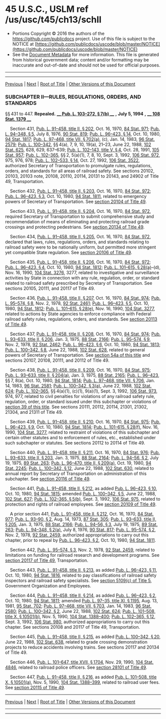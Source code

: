 ---
---

# 45 U.S.C., USLM ref /us/usc/t45/ch13/schII

* Portions Copyright © 2016 the authors of the https://github.com/publicdocs project.
  Use of this file is subject to the NOTICE at [https://github.com/publicdocs/uscode/blob/master/NOTICE](https://github.com/publicdocs/uscode/blob/master/NOTICE)
* See the [Document Metadata](././../../../../..//README.md) for more information.
  This file is generated from historical government data; content and/or formatting may be inaccurate and out-of-date and should not be used for official purposes.

----------
----------

[Previous](./../../../../..//us/usc/t45/ch13/schI/m__us_usc_t45_s421.md) | [Next](./../../../../..//us/usc/t45/ch14/m__us_usc_t45_ch14.md) | [Root of Title](./../../../../../) | [Other Versions of this Document](https://publicdocs.github.io/go/links?ns=uslm&ref=%2Fus%2Fusc%2Ft45%2Fch13%2FschII)

### SUBCHAPTER II—RULES, REGULATIONS, ORDERS, AND STANDARDS

§§ 431 to 447. __Repealed.__  __[__  __Pub. L. 103–272, § 7(b)__  __][/us/pl/103/272/s7/b]__  __,__  __July 5, 1994__  __,__  __[__  __108 Stat. 1379__  __][/us/stat/108/1379]__ 

    Section 431, [Pub. L. 91–458, title II, § 202][/us/pl/91/458/s202], Oct. 16, 1970, [84 Stat. 971][/us/stat/84/971]; [Pub. L. 94–348, § 5][/us/pl/94/348/s5], July 8, 1976, [90 Stat. 819][/us/stat/90/819]; [Pub. L. 96–423, § 14][/us/pl/96/423/s14], Oct. 10, 1980, [94 Stat. 1817][/us/stat/94/1817]; [Pub. L. 97–468, title VII, § 702(a)][/us/pl/97/468/s702/a], (c), Jan. 14, 1983, [96 Stat. 2579][/us/stat/96/2579]; [Pub. L. 100–342][/us/pl/100/342], §§ 4(a), 7, 9, 10, 19(a), 21–23, June 22, 1988, [102 Stat. 625][/us/stat/102/625], 628, 629, 637–639; [Pub. L. 102–143, title V, § 4][/us/pl/102/143/s4], Oct. 28, 1991, [105 Stat. 957][/us/stat/105/957]; [Pub. L. 102–365][/us/pl/102/365], §§ 2, 5(a)(1), 7, 8, 10, Sept. 3, 1992, [106 Stat. 972][/us/stat/106/972], 975, 976, 978; [Pub. L. 102–533, § 14][/us/pl/102/533/s14], Oct. 27, 1992, [106 Stat. 3522][/us/stat/106/3522], authorized Secretary of Transportation to promulgate rules, regulations, orders, and standards for all areas of railroad safety. See sections 20102, 20103, 20103 note, 20108, 20110, 20114, 20131 to 20143, and 24902 of Title 49, Transportation.

    Section 432, [Pub. L. 91–458, title II, § 203][/us/pl/91/458/s203], Oct. 16, 1970, [84 Stat. 972][/us/stat/84/972]; [Pub. L. 96–423, § 3][/us/pl/96/423/s3], Oct. 10, 1980, [94 Stat. 1811][/us/stat/94/1811], related to emergency powers of Secretary of Transportation. See [section 20104 of Title 49][/us/usc/t49/s20104].

    Section 433, [Pub. L. 91–458, title II, § 204][/us/pl/91/458/s204], Oct. 16, 1970, [84 Stat. 972][/us/stat/84/972], required Secretary of Transportation to submit comprehensive study and recommendation of means of eliminating and protecting railroad grade crossings and protecting pedestrians. See [section 20134 of Title 49][/us/usc/t49/s20134].

    Section 434, [Pub. L. 91–458, title II, § 205][/us/pl/91/458/s205], Oct. 16, 1970, [84 Stat. 972][/us/stat/84/972], declared that laws, rules, regulations, orders, and standards relating to railroad safety were to be nationally uniform, but permitted more stringent yet compatible State regulation. See [section 20106 of Title 49][/us/usc/t49/s20106].

    Section 435, [Pub. L. 91–458, title II, § 206][/us/pl/91/458/s206], Oct. 16, 1970, [84 Stat. 972][/us/stat/84/972]; [Pub. L. 96–423, § 4][/us/pl/96/423/s4], Oct. 10, 1980, [94 Stat. 1812][/us/stat/94/1812]; [Pub. L. 101–615, § 28(a)][/us/pl/101/615/s28/a]–(d), Nov. 16, 1990, [104 Stat. 3276][/us/stat/104/3276], 3277, related to investigative and surveillance activities by State in connection with any rule, regulation, order, or standard related to railroad safety prescribed by Secretary of Transportation. See sections 20105, 20111, and 20117 of Title 49.

    Section 436, [Pub. L. 91–458, title II, § 207][/us/pl/91/458/s207], Oct. 16, 1970, [84 Stat. 974][/us/stat/84/974]; [Pub. L. 95–574, § 8][/us/pl/95/574/s8], Nov. 2, 1978, [92 Stat. 2461][/us/stat/92/2461]; [Pub. L. 96–423, § 5][/us/pl/96/423/s5], Oct. 10, 1980, [94 Stat. 1812][/us/stat/94/1812]; [Pub. L. 101–615, § 28(e)][/us/pl/101/615/s28/e], Nov. 16, 1990, [104 Stat. 3277][/us/stat/104/3277], related to actions by State agencies to enforce compliance with Federal railroad safety rules, regulations, orders, and standards. See [section 20113 of Title 49][/us/usc/t49/s20113].

    Section 437, [Pub. L. 91–458, title II, § 208][/us/pl/91/458/s208], Oct. 16, 1970, [84 Stat. 974][/us/stat/84/974]; [Pub. L. 93–633, title II, § 206][/us/pl/93/633/s206], Jan. 3, 1975, [88 Stat. 2166][/us/stat/88/2166]; [Pub. L. 95–574, § 9][/us/pl/95/574/s9], Nov. 2, 1978, [92 Stat. 2462][/us/stat/92/2462]; [Pub. L. 96–423, § 6][/us/pl/96/423/s6], Oct. 10, 1980, [94 Stat. 1813][/us/stat/94/1813]; [Pub. L. 100–342, § 8][/us/pl/100/342/s8], June 22, 1988, [102 Stat. 628][/us/stat/102/628], related to general powers of Secretary of Transportation. See [section 54a of this title][/us/usc/t45/s54a] and sections 20107, 20108, 20111, and 20112 of Title 49.

    Section 438, [Pub. L. 91–458, title II, § 209][/us/pl/91/458/s209], Oct. 16, 1970, [84 Stat. 975][/us/stat/84/975]; [Pub. L. 93–633, title II, § 204(a)][/us/pl/93/633/s204/a], Jan. 3, 1975, [88 Stat. 2165][/us/stat/88/2165]; [Pub. L. 96–423][/us/pl/96/423], §§ 7, 8(a), Oct. 10, 1980, [94 Stat. 1814][/us/stat/94/1814]; [Pub. L. 97–468, title VII, § 706][/us/pl/97/468/s706], Jan. 14, 1983, [96 Stat. 2581][/us/stat/96/2581]; [Pub. L. 100–342, § 3(a)][/us/pl/100/342/s3/a], June 22, 1988, [102 Stat. 624][/us/stat/102/624]; [Pub. L. 102–365][/us/pl/102/365], §§ 4(a)(1), (c)(1), 9(a)(1), Sept. 3, 1992, [106 Stat. 973][/us/stat/106/973], 974, 977, related to civil penalties for violations of any railroad safety rule, regulation, order, or standard issued under this subchapter or violations of [section 39 of this title][/us/usc/t45/s39]. See sections 20111, 20112, 20114, 21301, 21302, 21304, and 21311 of Title 49.

    Section 439, [Pub. L. 91–458, title II, § 210][/us/pl/91/458/s210], Oct. 16, 1970, [84 Stat. 975][/us/stat/84/975]; [Pub. L. 96–423, § 9][/us/pl/96/423/s9], Oct. 10, 1980, [94 Stat. 1814][/us/stat/94/1814]; [Pub. L. 101–615, § 28(f)][/us/pl/101/615/s28/f], Nov. 16, 1990, [104 Stat. 3277][/us/stat/104/3277], related to restraint of violations of this subchapter and certain other statutes and to enforcement of rules, etc., established under such subchapter or statutes. See sections 20112 to 20114 of Title 49.

    Section 440, [Pub. L. 91–458, title II, § 211][/us/pl/91/458/s211], Oct. 16, 1970, [84 Stat. 976][/us/stat/84/976]; [Pub. L. 93–633, title II, § 203][/us/pl/93/633/s203], Jan. 3, 1975, [88 Stat. 2164][/us/stat/88/2164]; [Pub. L. 94–56, § 2][/us/pl/94/56/s2], July 19, 1975, [89 Stat. 263][/us/stat/89/263]; [Pub. L. 96–470, title II, § 209(a)][/us/pl/96/470/s209/a], Oct. 19, 1980, [94 Stat. 2245][/us/stat/94/2245]; [Pub. L. 100–342, § 12][/us/pl/100/342/s12], June 22, 1988, [102 Stat. 630][/us/stat/102/630], related to annual report by Secretary of Transportation on administration of this subchapter. See [section 20116 of Title 49][/us/usc/t49/s20116].

    Section 441, [Pub. L. 91–458, title II, § 212][/us/pl/91/458/s212], as added [Pub. L. 96–423, § 10][/us/pl/96/423/s10], Oct. 10, 1980, [94 Stat. 1815][/us/stat/94/1815]; amended [Pub. L. 100–342, § 5][/us/pl/100/342/s5], June 22, 1988, [102 Stat. 627][/us/stat/102/627]; [Pub. L. 102–365, § 5(b)][/us/pl/102/365/s5/b], Sept. 3, 1992, [106 Stat. 975][/us/stat/106/975], related to protection and rights of railroad employees. See [section 20109 of Title 49][/us/usc/t49/s20109].

    A prior section 441, [Pub. L. 91–458, title II, § 212][/us/pl/91/458/s212], Oct. 16, 1970, [84 Stat. 977][/us/stat/84/977]; [Pub. L. 93–90, § 2][/us/pl/93/90/s2], Aug. 14, 1973, [87 Stat. 305][/us/stat/87/305]; [Pub. L. 93–633, title II, § 205][/us/pl/93/633/s205], Jan. 3, 1975, [88 Stat. 2166][/us/stat/88/2166]; [Pub. L. 94–56, § 3][/us/pl/94/56/s3], July 19, 1975, [89 Stat. 263][/us/stat/89/263]; [Pub. L. 94–348, § 2(a)][/us/pl/94/348/s2/a], July 8, 1976, [90 Stat. 817][/us/stat/90/817]; [Pub. L. 95–574, § 2][/us/pl/95/574/s2], Nov. 2, 1978, [92 Stat. 2459][/us/stat/92/2459], authorized appropriations to carry out this chapter, prior to repeal by [Pub. L. 96–423, § 2][/us/pl/96/423/s2], Oct. 10, 1980, [94 Stat. 1811][/us/stat/94/1811].

    Section 442, [Pub. L. 95–574, § 3][/us/pl/95/574/s3], Nov. 2, 1978, [92 Stat. 2459][/us/stat/92/2459], related to limitations on funding for railroad research and development programs. See [section 20117 of Title 49][/us/usc/t49/s20117], Transportation.

    Section 443, [Pub. L. 91–458, title II, § 213][/us/pl/91/458/s213], as added [Pub. L. 96–423, § 11][/us/pl/96/423/s11], Oct. 10, 1980, [94 Stat. 1816][/us/stat/94/1816], related to pay classifications of railroad safety inspectors and railroad safety specialists. See [section 5109(c) of Title 5][/us/usc/t5/s5109/c], Government Organization and Employees.

    Section 444, [Pub. L. 91–458, title II, § 214][/us/pl/91/458/s214], as added [Pub. L. 96–423, § 2][/us/pl/96/423/s2], Oct. 10, 1980, [94 Stat. 1811][/us/stat/94/1811]; amended [Pub. L. 97–35, title XI, § 1195][/us/pl/97/35/s1195], Aug. 13, 1981, [95 Stat. 702][/us/stat/95/702]; [Pub. L. 97–468, title VII, § 703][/us/pl/97/468/s703], Jan. 14, 1983, [96 Stat. 2580][/us/stat/96/2580]; [Pub. L. 100–342, § 2][/us/pl/100/342/s2], June 22, 1988, [102 Stat. 624][/us/stat/102/624]; [Pub. L. 101–508, title X, § 10501(b)][/us/pl/101/508/s10501/b], Nov. 5, 1990, [104 Stat. 1388–400][/us/stat/104/1388-400]; [Pub. L. 102–365, § 12][/us/pl/102/365/s12], Sept. 3, 1992, [106 Stat. 980][/us/stat/106/980], authorized appropriations to carry out this chapter. See sections 20108 and 20117 of Title 49, Transportation.

    Section 445, [Pub. L. 91–458, title II, § 215][/us/pl/91/458/s215], as added [Pub. L. 100–342, § 20][/us/pl/100/342/s20], June 22, 1988, [102 Stat. 638][/us/stat/102/638], related to grade crossing demonstration projects to reduce accidents involving trains. See sections 20117 and 20134 of Title 49.

    Section 446, [Pub. L. 101–647, title XVII, § 1704][/us/pl/101/647/s1704], Nov. 29, 1990, [104 Stat. 4846][/us/stat/104/4846], related to railroad police officers. See [section 28101 of Title 49][/us/usc/t49/s28101].

    Section 447, [Pub. L. 91–458, title II, § 216][/us/pl/91/458/s216], as added [Pub. L. 101–508, title X, § 10501(a)][/us/pl/101/508/s10501/a], Nov. 5, 1990, [104 Stat. 1388–399][/us/stat/104/1388-399], related to railroad user fees. See [section 20115 of Title 49][/us/usc/t49/s20115].

----------

[Previous](./../../../../..//us/usc/t45/ch13/schI/m__us_usc_t45_s421.md) | [Next](./../../../../..//us/usc/t45/ch14/m__us_usc_t45_ch14.md) | [Root of Title](./../../../../../) | [Other Versions of this Document](https://publicdocs.github.io/go/links?ns=uslm&ref=%2Fus%2Fusc%2Ft45%2Fch13%2FschII)

----------
----------

[/us/pl/103/272/s7/b]: https://publicdocs.github.io/go/links?ns=uslm&ref=%2Fus%2Fpl%2F103%2F272%2Fs7%2Fb
[/us/stat/108/1379]: https://publicdocs.github.io/go/links?ns=uslm&ref=%2Fus%2Fstat%2F108%2F1379
[/us/pl/91/458/s202]: https://publicdocs.github.io/go/links?ns=uslm&ref=%2Fus%2Fpl%2F91%2F458%2Fs202
[/us/stat/84/971]: https://publicdocs.github.io/go/links?ns=uslm&ref=%2Fus%2Fstat%2F84%2F971
[/us/pl/94/348/s5]: https://publicdocs.github.io/go/links?ns=uslm&ref=%2Fus%2Fpl%2F94%2F348%2Fs5
[/us/stat/90/819]: https://publicdocs.github.io/go/links?ns=uslm&ref=%2Fus%2Fstat%2F90%2F819
[/us/pl/96/423/s14]: https://publicdocs.github.io/go/links?ns=uslm&ref=%2Fus%2Fpl%2F96%2F423%2Fs14
[/us/stat/94/1817]: https://publicdocs.github.io/go/links?ns=uslm&ref=%2Fus%2Fstat%2F94%2F1817
[/us/pl/97/468/s702/a]: https://publicdocs.github.io/go/links?ns=uslm&ref=%2Fus%2Fpl%2F97%2F468%2Fs702%2Fa
[/us/stat/96/2579]: https://publicdocs.github.io/go/links?ns=uslm&ref=%2Fus%2Fstat%2F96%2F2579
[/us/pl/100/342]: https://publicdocs.github.io/go/links?ns=uslm&ref=%2Fus%2Fpl%2F100%2F342
[/us/stat/102/625]: https://publicdocs.github.io/go/links?ns=uslm&ref=%2Fus%2Fstat%2F102%2F625
[/us/pl/102/143/s4]: https://publicdocs.github.io/go/links?ns=uslm&ref=%2Fus%2Fpl%2F102%2F143%2Fs4
[/us/stat/105/957]: https://publicdocs.github.io/go/links?ns=uslm&ref=%2Fus%2Fstat%2F105%2F957
[/us/pl/102/365]: https://publicdocs.github.io/go/links?ns=uslm&ref=%2Fus%2Fpl%2F102%2F365
[/us/stat/106/972]: https://publicdocs.github.io/go/links?ns=uslm&ref=%2Fus%2Fstat%2F106%2F972
[/us/pl/102/533/s14]: https://publicdocs.github.io/go/links?ns=uslm&ref=%2Fus%2Fpl%2F102%2F533%2Fs14
[/us/stat/106/3522]: https://publicdocs.github.io/go/links?ns=uslm&ref=%2Fus%2Fstat%2F106%2F3522
[/us/pl/91/458/s203]: https://publicdocs.github.io/go/links?ns=uslm&ref=%2Fus%2Fpl%2F91%2F458%2Fs203
[/us/stat/84/972]: https://publicdocs.github.io/go/links?ns=uslm&ref=%2Fus%2Fstat%2F84%2F972
[/us/pl/96/423/s3]: https://publicdocs.github.io/go/links?ns=uslm&ref=%2Fus%2Fpl%2F96%2F423%2Fs3
[/us/stat/94/1811]: https://publicdocs.github.io/go/links?ns=uslm&ref=%2Fus%2Fstat%2F94%2F1811
[/us/usc/t49/s20104]: https://publicdocs.github.io/go/links?ns=uslm&ref=%2Fus%2Fusc%2Ft49%2Fs20104
[/us/pl/91/458/s204]: https://publicdocs.github.io/go/links?ns=uslm&ref=%2Fus%2Fpl%2F91%2F458%2Fs204
[/us/stat/84/972]: https://publicdocs.github.io/go/links?ns=uslm&ref=%2Fus%2Fstat%2F84%2F972
[/us/usc/t49/s20134]: https://publicdocs.github.io/go/links?ns=uslm&ref=%2Fus%2Fusc%2Ft49%2Fs20134
[/us/pl/91/458/s205]: https://publicdocs.github.io/go/links?ns=uslm&ref=%2Fus%2Fpl%2F91%2F458%2Fs205
[/us/stat/84/972]: https://publicdocs.github.io/go/links?ns=uslm&ref=%2Fus%2Fstat%2F84%2F972
[/us/usc/t49/s20106]: https://publicdocs.github.io/go/links?ns=uslm&ref=%2Fus%2Fusc%2Ft49%2Fs20106
[/us/pl/91/458/s206]: https://publicdocs.github.io/go/links?ns=uslm&ref=%2Fus%2Fpl%2F91%2F458%2Fs206
[/us/stat/84/972]: https://publicdocs.github.io/go/links?ns=uslm&ref=%2Fus%2Fstat%2F84%2F972
[/us/pl/96/423/s4]: https://publicdocs.github.io/go/links?ns=uslm&ref=%2Fus%2Fpl%2F96%2F423%2Fs4
[/us/stat/94/1812]: https://publicdocs.github.io/go/links?ns=uslm&ref=%2Fus%2Fstat%2F94%2F1812
[/us/pl/101/615/s28/a]: https://publicdocs.github.io/go/links?ns=uslm&ref=%2Fus%2Fpl%2F101%2F615%2Fs28%2Fa
[/us/stat/104/3276]: https://publicdocs.github.io/go/links?ns=uslm&ref=%2Fus%2Fstat%2F104%2F3276
[/us/pl/91/458/s207]: https://publicdocs.github.io/go/links?ns=uslm&ref=%2Fus%2Fpl%2F91%2F458%2Fs207
[/us/stat/84/974]: https://publicdocs.github.io/go/links?ns=uslm&ref=%2Fus%2Fstat%2F84%2F974
[/us/pl/95/574/s8]: https://publicdocs.github.io/go/links?ns=uslm&ref=%2Fus%2Fpl%2F95%2F574%2Fs8
[/us/stat/92/2461]: https://publicdocs.github.io/go/links?ns=uslm&ref=%2Fus%2Fstat%2F92%2F2461
[/us/pl/96/423/s5]: https://publicdocs.github.io/go/links?ns=uslm&ref=%2Fus%2Fpl%2F96%2F423%2Fs5
[/us/stat/94/1812]: https://publicdocs.github.io/go/links?ns=uslm&ref=%2Fus%2Fstat%2F94%2F1812
[/us/pl/101/615/s28/e]: https://publicdocs.github.io/go/links?ns=uslm&ref=%2Fus%2Fpl%2F101%2F615%2Fs28%2Fe
[/us/stat/104/3277]: https://publicdocs.github.io/go/links?ns=uslm&ref=%2Fus%2Fstat%2F104%2F3277
[/us/usc/t49/s20113]: https://publicdocs.github.io/go/links?ns=uslm&ref=%2Fus%2Fusc%2Ft49%2Fs20113
[/us/pl/91/458/s208]: https://publicdocs.github.io/go/links?ns=uslm&ref=%2Fus%2Fpl%2F91%2F458%2Fs208
[/us/stat/84/974]: https://publicdocs.github.io/go/links?ns=uslm&ref=%2Fus%2Fstat%2F84%2F974
[/us/pl/93/633/s206]: https://publicdocs.github.io/go/links?ns=uslm&ref=%2Fus%2Fpl%2F93%2F633%2Fs206
[/us/stat/88/2166]: https://publicdocs.github.io/go/links?ns=uslm&ref=%2Fus%2Fstat%2F88%2F2166
[/us/pl/95/574/s9]: https://publicdocs.github.io/go/links?ns=uslm&ref=%2Fus%2Fpl%2F95%2F574%2Fs9
[/us/stat/92/2462]: https://publicdocs.github.io/go/links?ns=uslm&ref=%2Fus%2Fstat%2F92%2F2462
[/us/pl/96/423/s6]: https://publicdocs.github.io/go/links?ns=uslm&ref=%2Fus%2Fpl%2F96%2F423%2Fs6
[/us/stat/94/1813]: https://publicdocs.github.io/go/links?ns=uslm&ref=%2Fus%2Fstat%2F94%2F1813
[/us/pl/100/342/s8]: https://publicdocs.github.io/go/links?ns=uslm&ref=%2Fus%2Fpl%2F100%2F342%2Fs8
[/us/stat/102/628]: https://publicdocs.github.io/go/links?ns=uslm&ref=%2Fus%2Fstat%2F102%2F628
[/us/usc/t45/s54a]: https://publicdocs.github.io/go/links?ns=uslm&ref=%2Fus%2Fusc%2Ft45%2Fs54a
[/us/pl/91/458/s209]: https://publicdocs.github.io/go/links?ns=uslm&ref=%2Fus%2Fpl%2F91%2F458%2Fs209
[/us/stat/84/975]: https://publicdocs.github.io/go/links?ns=uslm&ref=%2Fus%2Fstat%2F84%2F975
[/us/pl/93/633/s204/a]: https://publicdocs.github.io/go/links?ns=uslm&ref=%2Fus%2Fpl%2F93%2F633%2Fs204%2Fa
[/us/stat/88/2165]: https://publicdocs.github.io/go/links?ns=uslm&ref=%2Fus%2Fstat%2F88%2F2165
[/us/pl/96/423]: https://publicdocs.github.io/go/links?ns=uslm&ref=%2Fus%2Fpl%2F96%2F423
[/us/stat/94/1814]: https://publicdocs.github.io/go/links?ns=uslm&ref=%2Fus%2Fstat%2F94%2F1814
[/us/pl/97/468/s706]: https://publicdocs.github.io/go/links?ns=uslm&ref=%2Fus%2Fpl%2F97%2F468%2Fs706
[/us/stat/96/2581]: https://publicdocs.github.io/go/links?ns=uslm&ref=%2Fus%2Fstat%2F96%2F2581
[/us/pl/100/342/s3/a]: https://publicdocs.github.io/go/links?ns=uslm&ref=%2Fus%2Fpl%2F100%2F342%2Fs3%2Fa
[/us/stat/102/624]: https://publicdocs.github.io/go/links?ns=uslm&ref=%2Fus%2Fstat%2F102%2F624
[/us/pl/102/365]: https://publicdocs.github.io/go/links?ns=uslm&ref=%2Fus%2Fpl%2F102%2F365
[/us/stat/106/973]: https://publicdocs.github.io/go/links?ns=uslm&ref=%2Fus%2Fstat%2F106%2F973
[/us/usc/t45/s39]: https://publicdocs.github.io/go/links?ns=uslm&ref=%2Fus%2Fusc%2Ft45%2Fs39
[/us/pl/91/458/s210]: https://publicdocs.github.io/go/links?ns=uslm&ref=%2Fus%2Fpl%2F91%2F458%2Fs210
[/us/stat/84/975]: https://publicdocs.github.io/go/links?ns=uslm&ref=%2Fus%2Fstat%2F84%2F975
[/us/pl/96/423/s9]: https://publicdocs.github.io/go/links?ns=uslm&ref=%2Fus%2Fpl%2F96%2F423%2Fs9
[/us/stat/94/1814]: https://publicdocs.github.io/go/links?ns=uslm&ref=%2Fus%2Fstat%2F94%2F1814
[/us/pl/101/615/s28/f]: https://publicdocs.github.io/go/links?ns=uslm&ref=%2Fus%2Fpl%2F101%2F615%2Fs28%2Ff
[/us/stat/104/3277]: https://publicdocs.github.io/go/links?ns=uslm&ref=%2Fus%2Fstat%2F104%2F3277
[/us/pl/91/458/s211]: https://publicdocs.github.io/go/links?ns=uslm&ref=%2Fus%2Fpl%2F91%2F458%2Fs211
[/us/stat/84/976]: https://publicdocs.github.io/go/links?ns=uslm&ref=%2Fus%2Fstat%2F84%2F976
[/us/pl/93/633/s203]: https://publicdocs.github.io/go/links?ns=uslm&ref=%2Fus%2Fpl%2F93%2F633%2Fs203
[/us/stat/88/2164]: https://publicdocs.github.io/go/links?ns=uslm&ref=%2Fus%2Fstat%2F88%2F2164
[/us/pl/94/56/s2]: https://publicdocs.github.io/go/links?ns=uslm&ref=%2Fus%2Fpl%2F94%2F56%2Fs2
[/us/stat/89/263]: https://publicdocs.github.io/go/links?ns=uslm&ref=%2Fus%2Fstat%2F89%2F263
[/us/pl/96/470/s209/a]: https://publicdocs.github.io/go/links?ns=uslm&ref=%2Fus%2Fpl%2F96%2F470%2Fs209%2Fa
[/us/stat/94/2245]: https://publicdocs.github.io/go/links?ns=uslm&ref=%2Fus%2Fstat%2F94%2F2245
[/us/pl/100/342/s12]: https://publicdocs.github.io/go/links?ns=uslm&ref=%2Fus%2Fpl%2F100%2F342%2Fs12
[/us/stat/102/630]: https://publicdocs.github.io/go/links?ns=uslm&ref=%2Fus%2Fstat%2F102%2F630
[/us/usc/t49/s20116]: https://publicdocs.github.io/go/links?ns=uslm&ref=%2Fus%2Fusc%2Ft49%2Fs20116
[/us/pl/91/458/s212]: https://publicdocs.github.io/go/links?ns=uslm&ref=%2Fus%2Fpl%2F91%2F458%2Fs212
[/us/pl/96/423/s10]: https://publicdocs.github.io/go/links?ns=uslm&ref=%2Fus%2Fpl%2F96%2F423%2Fs10
[/us/stat/94/1815]: https://publicdocs.github.io/go/links?ns=uslm&ref=%2Fus%2Fstat%2F94%2F1815
[/us/pl/100/342/s5]: https://publicdocs.github.io/go/links?ns=uslm&ref=%2Fus%2Fpl%2F100%2F342%2Fs5
[/us/stat/102/627]: https://publicdocs.github.io/go/links?ns=uslm&ref=%2Fus%2Fstat%2F102%2F627
[/us/pl/102/365/s5/b]: https://publicdocs.github.io/go/links?ns=uslm&ref=%2Fus%2Fpl%2F102%2F365%2Fs5%2Fb
[/us/stat/106/975]: https://publicdocs.github.io/go/links?ns=uslm&ref=%2Fus%2Fstat%2F106%2F975
[/us/usc/t49/s20109]: https://publicdocs.github.io/go/links?ns=uslm&ref=%2Fus%2Fusc%2Ft49%2Fs20109
[/us/pl/91/458/s212]: https://publicdocs.github.io/go/links?ns=uslm&ref=%2Fus%2Fpl%2F91%2F458%2Fs212
[/us/stat/84/977]: https://publicdocs.github.io/go/links?ns=uslm&ref=%2Fus%2Fstat%2F84%2F977
[/us/pl/93/90/s2]: https://publicdocs.github.io/go/links?ns=uslm&ref=%2Fus%2Fpl%2F93%2F90%2Fs2
[/us/stat/87/305]: https://publicdocs.github.io/go/links?ns=uslm&ref=%2Fus%2Fstat%2F87%2F305
[/us/pl/93/633/s205]: https://publicdocs.github.io/go/links?ns=uslm&ref=%2Fus%2Fpl%2F93%2F633%2Fs205
[/us/stat/88/2166]: https://publicdocs.github.io/go/links?ns=uslm&ref=%2Fus%2Fstat%2F88%2F2166
[/us/pl/94/56/s3]: https://publicdocs.github.io/go/links?ns=uslm&ref=%2Fus%2Fpl%2F94%2F56%2Fs3
[/us/stat/89/263]: https://publicdocs.github.io/go/links?ns=uslm&ref=%2Fus%2Fstat%2F89%2F263
[/us/pl/94/348/s2/a]: https://publicdocs.github.io/go/links?ns=uslm&ref=%2Fus%2Fpl%2F94%2F348%2Fs2%2Fa
[/us/stat/90/817]: https://publicdocs.github.io/go/links?ns=uslm&ref=%2Fus%2Fstat%2F90%2F817
[/us/pl/95/574/s2]: https://publicdocs.github.io/go/links?ns=uslm&ref=%2Fus%2Fpl%2F95%2F574%2Fs2
[/us/stat/92/2459]: https://publicdocs.github.io/go/links?ns=uslm&ref=%2Fus%2Fstat%2F92%2F2459
[/us/pl/96/423/s2]: https://publicdocs.github.io/go/links?ns=uslm&ref=%2Fus%2Fpl%2F96%2F423%2Fs2
[/us/stat/94/1811]: https://publicdocs.github.io/go/links?ns=uslm&ref=%2Fus%2Fstat%2F94%2F1811
[/us/pl/95/574/s3]: https://publicdocs.github.io/go/links?ns=uslm&ref=%2Fus%2Fpl%2F95%2F574%2Fs3
[/us/stat/92/2459]: https://publicdocs.github.io/go/links?ns=uslm&ref=%2Fus%2Fstat%2F92%2F2459
[/us/usc/t49/s20117]: https://publicdocs.github.io/go/links?ns=uslm&ref=%2Fus%2Fusc%2Ft49%2Fs20117
[/us/pl/91/458/s213]: https://publicdocs.github.io/go/links?ns=uslm&ref=%2Fus%2Fpl%2F91%2F458%2Fs213
[/us/pl/96/423/s11]: https://publicdocs.github.io/go/links?ns=uslm&ref=%2Fus%2Fpl%2F96%2F423%2Fs11
[/us/stat/94/1816]: https://publicdocs.github.io/go/links?ns=uslm&ref=%2Fus%2Fstat%2F94%2F1816
[/us/usc/t5/s5109/c]: https://publicdocs.github.io/go/links?ns=uslm&ref=%2Fus%2Fusc%2Ft5%2Fs5109%2Fc
[/us/pl/91/458/s214]: https://publicdocs.github.io/go/links?ns=uslm&ref=%2Fus%2Fpl%2F91%2F458%2Fs214
[/us/pl/96/423/s2]: https://publicdocs.github.io/go/links?ns=uslm&ref=%2Fus%2Fpl%2F96%2F423%2Fs2
[/us/stat/94/1811]: https://publicdocs.github.io/go/links?ns=uslm&ref=%2Fus%2Fstat%2F94%2F1811
[/us/pl/97/35/s1195]: https://publicdocs.github.io/go/links?ns=uslm&ref=%2Fus%2Fpl%2F97%2F35%2Fs1195
[/us/stat/95/702]: https://publicdocs.github.io/go/links?ns=uslm&ref=%2Fus%2Fstat%2F95%2F702
[/us/pl/97/468/s703]: https://publicdocs.github.io/go/links?ns=uslm&ref=%2Fus%2Fpl%2F97%2F468%2Fs703
[/us/stat/96/2580]: https://publicdocs.github.io/go/links?ns=uslm&ref=%2Fus%2Fstat%2F96%2F2580
[/us/pl/100/342/s2]: https://publicdocs.github.io/go/links?ns=uslm&ref=%2Fus%2Fpl%2F100%2F342%2Fs2
[/us/stat/102/624]: https://publicdocs.github.io/go/links?ns=uslm&ref=%2Fus%2Fstat%2F102%2F624
[/us/pl/101/508/s10501/b]: https://publicdocs.github.io/go/links?ns=uslm&ref=%2Fus%2Fpl%2F101%2F508%2Fs10501%2Fb
[/us/stat/104/1388-400]: https://publicdocs.github.io/go/links?ns=uslm&ref=%2Fus%2Fstat%2F104%2F1388-400
[/us/pl/102/365/s12]: https://publicdocs.github.io/go/links?ns=uslm&ref=%2Fus%2Fpl%2F102%2F365%2Fs12
[/us/stat/106/980]: https://publicdocs.github.io/go/links?ns=uslm&ref=%2Fus%2Fstat%2F106%2F980
[/us/pl/91/458/s215]: https://publicdocs.github.io/go/links?ns=uslm&ref=%2Fus%2Fpl%2F91%2F458%2Fs215
[/us/pl/100/342/s20]: https://publicdocs.github.io/go/links?ns=uslm&ref=%2Fus%2Fpl%2F100%2F342%2Fs20
[/us/stat/102/638]: https://publicdocs.github.io/go/links?ns=uslm&ref=%2Fus%2Fstat%2F102%2F638
[/us/pl/101/647/s1704]: https://publicdocs.github.io/go/links?ns=uslm&ref=%2Fus%2Fpl%2F101%2F647%2Fs1704
[/us/stat/104/4846]: https://publicdocs.github.io/go/links?ns=uslm&ref=%2Fus%2Fstat%2F104%2F4846
[/us/usc/t49/s28101]: https://publicdocs.github.io/go/links?ns=uslm&ref=%2Fus%2Fusc%2Ft49%2Fs28101
[/us/pl/91/458/s216]: https://publicdocs.github.io/go/links?ns=uslm&ref=%2Fus%2Fpl%2F91%2F458%2Fs216
[/us/pl/101/508/s10501/a]: https://publicdocs.github.io/go/links?ns=uslm&ref=%2Fus%2Fpl%2F101%2F508%2Fs10501%2Fa
[/us/stat/104/1388-399]: https://publicdocs.github.io/go/links?ns=uslm&ref=%2Fus%2Fstat%2F104%2F1388-399
[/us/usc/t49/s20115]: https://publicdocs.github.io/go/links?ns=uslm&ref=%2Fus%2Fusc%2Ft49%2Fs20115


